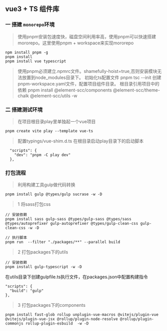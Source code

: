 ## vue3 + TS 组件库
### 一  搭建 `monorepo`环境
> 使用pnpm安装包速度快，磁盘空间利用率高，使用pnpm可以快速搭建mororepo。这里使用pnpm + workspace来实现mororepo
```
npm install pnpm -g 
pnpm install
pnpm install vue typescript
```
> 使用pnpm必须建立.npmrc文件。shamefully-hoist=true,否则安装模块无法放置到node_modules目录下。
> 初始化ts配置文件 pnpm tsc --init
> 创建pnpm-workspace.yaml文件，配置项目组件目录。
> 根目录引用项目中的依赖
pnpm install @element-scc/components @element-scc/theme-chalk @element-scc/utils  -w

### 二 搭建测试环境
> 在项目根目录play里单独起一个vue项目
```
pnpm create vite play --template vue-ts
```
> 配置typings/vue-shim.d.ts
> 在根目录启动play目录下的启动脚本 
```
  "scripts": {
    "dev": "pnpm -C play dev"
  },
```

### 打包流程
> 利用构建工具gulp做代码转换
```
pnpm install gulp @types/gulp sucrase -w -D
```
> 1 将sass打包css
```
// 安装依赖
pnpm install sass gulp-sass @types/gulp-sass @types/sass @types/autoprefixer gulp-autoprefixer @types/gulp-clean-css gulp-clean-css -w -D

// 执行脚本
pnpm run  --filter "./packages/**" --parallel build 
```
> 2 打包packages下的utils
```
// 安装依赖
pnpm install gulp-typescript -w -D

```
在utils目录下创建gulpfile.ts执行文件，在packages.json中配置构建指令
```
"scripts": {
  "build": "gulp"
},
```
> 3 打包packages下的components
```
pnpm install fast-glob rollup unplugin-vue-macros @vitejs/plugin-vue @vitejs/plugin-vue-jsx @rollup/plugin-node-resolve @rollup/plugin-commonjs rollup-plugin-esbuild  -w -D
```